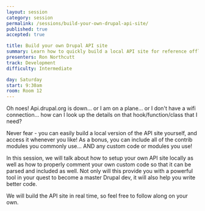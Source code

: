 ```yaml
---
layout: session
category: session
permalink: /sessions/build-your-own-drupal-api-site/
published: true
accepted: true

title: Build your own Drupal API site
summary: Learn how to quickly build a local API site for reference offline as well as for including your own projects.
presenters: Ron Northcutt
track: Development
difficulty: Intermediate

day: Saturday
start: 9:30am
room: Room 12
---
```


Oh noes! Api.drupal.org is down... or I am on a plane... or I don't have a wifi connection... how can I look up the details on that hook/function/class that I need?

Never fear - you can easily build a local version of the API site yourself, and access it whenever you like! As a bonus, you can include all of the contrib modules you commonly use... AND any custom code or modules you use!

In this session, we will talk about how to setup your own API site locally as well as how to properly comment your own custom code so that it can be parsed and included as well. Not only will this provide you with a powerful tool in your quest to become a master Drupal dev, it will also help you write better code.

We will build the API site in real time, so feel free to follow along on your own.

